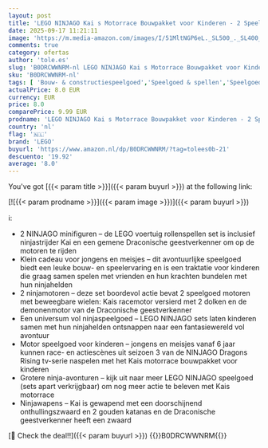 ```yaml
---
layout: post
title: 'LEGO NINJAGO Kai s Motorrace Bouwpakket voor Kinderen - 2 Speelgoed Motoren met Draaiende Wielen en 2 Minifiguren met Wapenaccessoires - Cadeau voor Jongens en Dragons Rising Fans vanaf 6 Jaar 71838'
date: 2025-09-17 11:21:11
image: 'https://m.media-amazon.com/images/I/51MltNGP6eL._SL500_._SL400_.jpg'
comments: true
category: ofertas
author: 'tole.es'
slug: 'B0DRCWWNRM-nl LEGO NINJAGO Kai s Motorrace Bouwpakket voor Kinderen - 2...'
sku: 'B0DRCWWNRM-nl'
tags: [ 'Bouw- & constructiespeelgoed','Speelgoed & spellen','Speelgoedbouwsets','lego','🇳🇱', ]
actualPrice: 8.0 EUR
currency: EUR
price: 8.0
comparePrice: 9.99 EUR
prodname: 'LEGO NINJAGO Kai s Motorrace Bouwpakket voor Kinderen - 2 Speelgoed Motoren met Draaiende Wielen en 2 Minifiguren met Wapenaccessoires - Cadeau voor Jongens en Dragons Rising Fans vanaf 6 Jaar 71838'
country: 'nl'
flag: '🇳🇱'
brand: 'LEGO'
buyurl: 'https://www.amazon.nl/dp/B0DRCWWNRM/?tag=tolees0b-21'
descuento: '19.92'
average: '8.0'
---
```


You've got [{{< param title >}}]({{< param buyurl >}}) at the following link:

[![{{< param prodname >}}]({{< param image >}})]({{< param buyurl >}})

ℹ️:

- 2 NINJAGO minifiguren – de LEGO voertuig rollenspellen set is inclusief ninjastrijder Kai en een gemene Draconische geestverkenner om op de motoren te rijden
- Klein cadeau voor jongens en meisjes – dit avontuurlijke speelgoed biedt een leuke bouw- en speelervaring en is een traktatie voor kinderen die graag samen spelen met vrienden en hun krachten bundelen met hun ninjahelden
- 2 ninjamotoren – deze set boordevol actie bevat 2 speelgoed motoren met beweegbare wielen: Kais racemotor versierd met 2 dolken en de demonenmotor van de Draconische geestverkenner
- Een universum vol ninjaspeelgoed – LEGO NINJAGO sets laten kinderen samen met hun ninjahelden ontsnappen naar een fantasiewereld vol avontuur
- Motor speelgoed voor kinderen – jongens en meisjes vanaf 6 jaar kunnen race- en actiescènes uit seizoen 3 van de NINJAGO Dragons Rising tv-serie naspelen met het Kais motorrace bouwpakket voor kinderen
- Grotere ninja-avonturen – kijk uit naar meer LEGO NINJAGO speelgoed (sets apart verkrijgbaar) om nog meer actie te beleven met Kais motorrace
- Ninjawapens – Kai is gewapend met een doorschijnend onthullingszwaard en 2 gouden katanas en de Draconische geestverkenner heeft een zwaard

[🛒 Check the deal!!]({{< param buyurl >}})
{{<world>}}B0DRCWWNRM{{</world>}}
